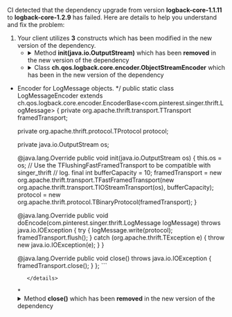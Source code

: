 CI detected that the dependency upgrade from version **logback-core-1.1.11** to **logback-core-1.2.9** has failed. Here are details to help you understand and fix the problem:
1. Your client utilizes **3** constructs which has been modified in the new version of the dependency.
   * <details>
        <summary>Method <b>init(java.io.OutputStream)</b> which has been <b>removed</b> in the new version of the dependency</summary>
            
        * <details>
          <summary>The failure is identified from the logs generated in the build process. </summary>
          

          </details>
            
     </details>
   * <details>
        <summary>Class <b>ch.qos.logback.core.encoder.ObjectStreamEncoder</b> which has been <b></b> in the new version of the dependency</summary>
            
        * <details>
          <summary>The failure is identified from the logs generated in the build process. </summary>
          
            *   >[[ERROR] /singer/thrift-logger/src/main/java/com/pinterest/singer/client/logback/AppenderUtils.java:[51,17] com.pinterest.singer.client.logback.AppenderUtils.LogMessageEncoder is not abstract and does not override abstract method footerBytes() in ch.qos.logback.core.encoder.Encoder<br>&nbsp;&nbsp;&nbsp;&nbsp;](https://github.com/chains-project/breaking-good/actions/runs/8110103454/job/22166641300#step:4:986)
            *   An error was detected in line 51 which is making use of an outdated API.
             ``` java
             51   /**
 * Encoder for LogMessage objects.
 */
public static class LogMessageEncoder extends ch.qos.logback.core.encoder.EncoderBase<com.pinterest.singer.thrift.LogMessage> {
    private org.apache.thrift.transport.TTransport framedTransport;

    private org.apache.thrift.protocol.TProtocol protocol;

    private java.io.OutputStream os;

    @java.lang.Override
    public void init(java.io.OutputStream os) {
        this.os = os;
        // Use the TFlushingFastFramedTransport to be compatible with singer_thrift
        // log.
        final int bufferCapacity = 10;
        framedTransport = new org.apache.thrift.transport.TFastFramedTransport(new org.apache.thrift.transport.TIOStreamTransport(os), bufferCapacity);
        protocol = new org.apache.thrift.protocol.TBinaryProtocol(framedTransport);
    }

    @java.lang.Override
    public void doEncode(com.pinterest.singer.thrift.LogMessage logMessage) throws java.io.IOException {
        try {
            logMessage.write(protocol);
            framedTransport.flush();
        } catch (org.apache.thrift.TException e) {
            throw new java.io.IOException(e);
        }
    }

    @java.lang.Override
    public void close() throws java.io.IOException {
        framedTransport.close();
    }
};
            ```

          </details>
            
     </details>
   * <details>
        <summary>Method <b>close()</b> which has been <b>removed</b> in the new version of the dependency</summary>
            
        * <details>
          <summary>The failure is identified from the logs generated in the build process. </summary>
          

          </details>
            
     </details>


